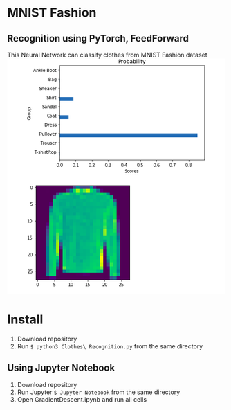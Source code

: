 # MNIST Fashion
## Recognition using PyTorch, FeedForward


This Neural Network can classify clothes from MNIST Fashion dataset
![classification](https://github.com/Nick9707/MNIST_Fashion_PyTorch/blob/master/Screenshot%20from%202019-03-01%2018-54-09.png?raw=true) 
# Install
1) Download repository
2) Run `$ python3 Clothes\ Recognition.py` from the same directory

## Using Jupyter Notebook
1) Download repository
2) Run Jupyter `$ Jupyter Notebook` from the same directory
3) Open GradientDescent.ipynb and run all cells
